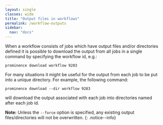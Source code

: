 ```yaml
---
layout: single
classes: wide
title: "Output files in workflows"
permalink: /workflow-outputs
sidebar:
  nav: "docs"
---
```


When a workflow consists of jobs which have output files and/or directories defined it is possible to download the output from all jobs
in a single command by specifying the workflow id, e.g.:
```
prominence download workflow 9283
```
For many situations it might be useful for the output from each job to be put into a unique directory. For example, the following command:
```
prominence download --dir workflow 9283
```
will download the output associated with each job into directories named after each job id.

**Note:** Unless the `--force` option is specified, any existing output files/directories will not be overwritten.
{: .notice--info}
